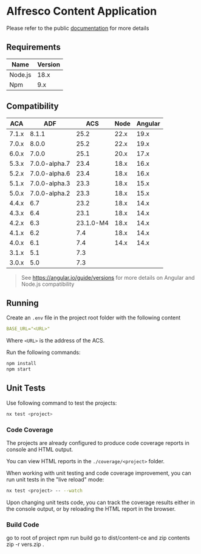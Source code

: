 # Alfresco Content Application

Please refer to the public [documentation](https://alfresco-content-app.netlify.app/) for more details

## Requirements

| Name    | Version |
|---------|---------|
| Node.js | 18.x    |
| Npm     | 9.x     |

## Compatibility

| ACA   | ADF           | ACS       | Node | Angular |
|-------|---------------|-----------|------|---------|
| 7.1.x | 8.1.1         | 25.2      | 22.x | 19.x    |
| 7.0.x | 8.0.0         | 25.2      | 22.x | 19.x    |
| 6.0.x | 7.0.0         | 25.1      | 20.x | 17.x    |
| 5.3.x | 7.0.0-alpha.7 | 23.4      | 18.x | 16.x    |
| 5.2.x | 7.0.0-alpha.6 | 23.4      | 18.x | 16.x    |
| 5.1.x | 7.0.0-alpha.3 | 23.3      | 18.x | 15.x    |
| 5.0.x | 7.0.0-alpha.2 | 23.3      | 18.x | 15.x    |
| 4.4.x | 6.7           | 23.2      | 18.x | 14.x    |
| 4.3.x | 6.4           | 23.1      | 18.x | 14.x    |
| 4.2.x | 6.3           | 23.1.0-M4 | 18.x | 14.x    |
| 4.1.x | 6.2           | 7.4       | 18.x | 14.x    |
| 4.0.x | 6.1           | 7.4       | 14.x | 14.x    |
| 3.1.x | 5.1           | 7.3       |      |         |
| 3.0.x | 5.0           | 7.3       |      |         |

> See <https://angular.io/guide/versions> for more details on Angular and Node.js compatibility

## Running

Create an `.env` file in the project root folder with the following content

```yml
BASE_URL="<URL>"
```

Where `<URL>` is the address of the ACS.

Run the following commands:

```sh
npm install
npm start
```

## Unit Tests

Use following command to test the projects:

```sh
nx test <project>
```

### Code Coverage

The projects are already configured to produce code coverage reports in console and HTML output.

You can view HTML reports in the `./coverage/<project>` folder.

When working with unit testing and code coverage improvement, you can run unit tests in the "live reload" mode:

```sh
nx test <project> -- --watch
```

Upon changing unit tests code, you can track the coverage results either in the console output, or by reloading the HTML report in the browser.

### Build Code
go to root of project
npm run build
go to dist/content-ce and zip contents
zip -r vers.zip .
